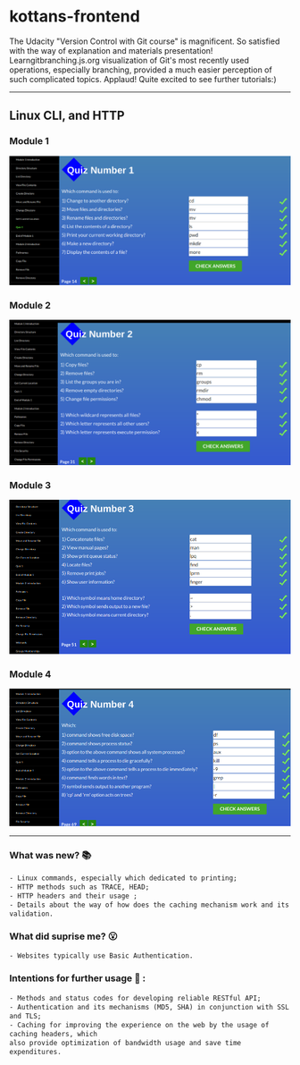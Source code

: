 # kottans-frontend
The Udacity "Version Control with Git course" is magnificent. So satisfied with the way of explanation and materials presentation! Learngitbranching.js.org visualization of Git's most recently used operations, especially branching, provided a much easier perception of such complicated topics. Applaud! Quite excited to see further tutorials:)

---

## Linux CLI, and HTTP

### Module 1
![Module 1](task_linux_cli/module_1.png)

### Module 2
![Module 2](task_linux_cli/module_2.png)

### Module 3
![Module 3](task_linux_cli/module_3.png)

### Module 4
![Module 4](task_linux_cli/module_4.png)

---
### What was new? :books:
	- Linux commands, especially which dedicated to printing;
	- HTTP methods such as TRACE, HEAD;
	- HTTP headers and their usage ;
	- Details about the way of how does the caching mechanism work and its validation.

### What did suprise me? :open_mouth:
	- Websites typically use Basic Authentication.

### Intentions for further usage :information_desk_person: :
	- Methods and status codes for developing reliable RESTful API;
	- Authentication and its mechanisms (MD5, SHA) in conjunction with SSL and TLS;
	- Caching for improving the experience on the web by the usage of caching headers, which 
	also provide optimization of bandwidth usage and save time expenditures.

